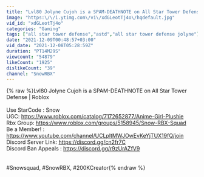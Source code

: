 ```yaml
---
title: "Lvl80 Jolyne Cujoh is a SPAM-DEATHNOTE on All Star Tower Defense | Roblox"
image: "https:\/\/i.ytimg.com\/vi\/xdGLeotTj4o\/hqdefault.jpg"
vid_id: "xdGLeotTj4o"
categories: "Gaming"
tags: ["all star tower defense","astd","all star tower defense jolyne"]
date: "2021-12-09T00:48:57+03:00"
vid_date: "2021-12-08T05:28:59Z"
duration: "PT14M29S"
viewcount: "54879"
likeCount: "1925"
dislikeCount: "39"
channel: "SnowRBX"
---
```

{% raw %}Lvl80 Jolyne Cujoh is a SPAM-DEATHNOTE on All Star Tower Defense | Roblox<br /><br />Use StarCode : Snow<br />UGC: <a rel="nofollow" target="blank" href="https://www.roblox.com/catalog/7172652877/Anime-Girl-Plushie">https://www.roblox.com/catalog/7172652877/Anime-Girl-Plushie</a><br />Rbx Group: <a rel="nofollow" target="blank" href="https://www.roblox.com/groups/5158945/Snow-RBX-Squad">https://www.roblox.com/groups/5158945/Snow-RBX-Squad</a><br />Be a Member! : <a rel="nofollow" target="blank" href="https://www.youtube.com/channel/UCLpltMWJOwEvKeYjTUX19fQ/join">https://www.youtube.com/channel/UCLpltMWJOwEvKeYjTUX19fQ/join</a><br />Discord Server Link: <a rel="nofollow" target="blank" href="https://discord.gg/cn2fr7C">https://discord.gg/cn2fr7C</a><br />Discord Ban Appeals : <a rel="nofollow" target="blank" href="https://discord.gg/r9zUrAZfV9">https://discord.gg/r9zUrAZfV9</a><br /><br /><br />#Snowsquad, #SnowRBX, #200KCreator{% endraw %}
